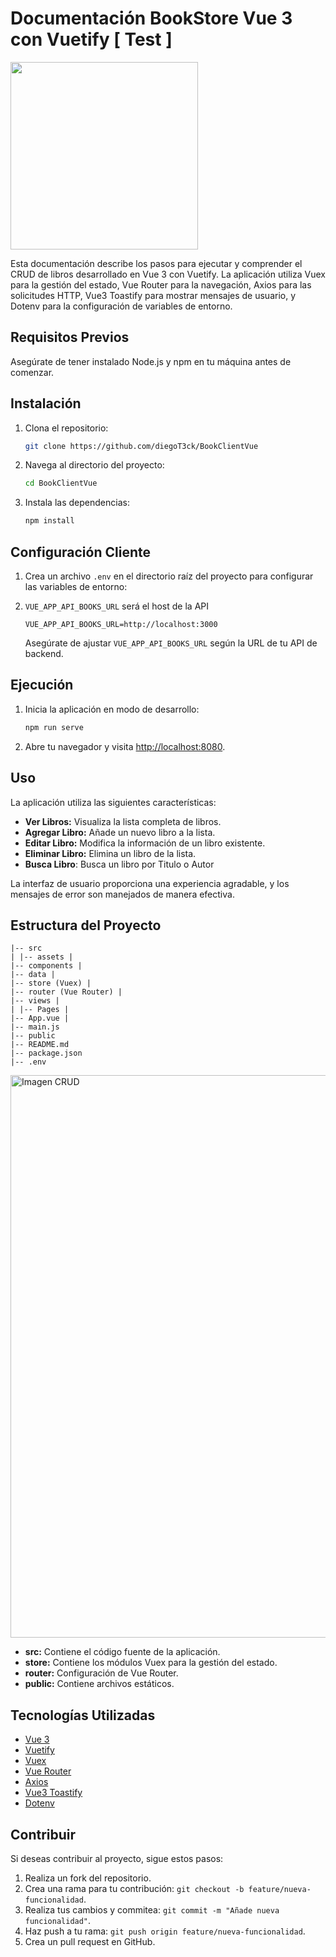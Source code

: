 # Documentación BookStore Vue 3 con Vuetify [ Test ]

<img src="https://i.postimg.cc/P5sP1W1c/book.png"  width="300" 
height="auto">

Esta documentación describe los pasos para ejecutar y comprender el CRUD de libros desarrollado en Vue 3 con Vuetify. La aplicación utiliza Vuex para la gestión del estado, Vue Router para la navegación, Axios para las solicitudes HTTP, Vue3 Toastify para mostrar mensajes de usuario, y Dotenv para la configuración de variables de entorno.

## Requisitos Previos

Asegúrate de tener instalado Node.js y npm en tu máquina antes de comenzar.

## Instalación

1. Clona el repositorio:

    ```bash
    git clone https://github.com/diegoT3ck/BookClientVue
    ```

2. Navega al directorio del proyecto:

    ```bash
    cd BookClientVue
    ```

3. Instala las dependencias:

    ```bash
    npm install 
    ```

## Configuración Cliente

1. Crea un archivo `.env` en el directorio raíz del proyecto para configurar las variables de entorno:
2. `VUE_APP_API_BOOKS_URL` será el host de la API

    ```env
    VUE_APP_API_BOOKS_URL=http://localhost:3000
    ```

    Asegúrate de ajustar `VUE_APP_API_BOOKS_URL` según la URL de tu API de backend.

## Ejecución

1. Inicia la aplicación en modo de desarrollo:

    ```bash
    npm run serve
    ```

2. Abre tu navegador y visita [http://localhost:8080](http://localhost:8080).

## Uso

La aplicación utiliza las siguientes características:

- **Ver Libros:** Visualiza la lista completa de libros.
- **Agregar Libro:** Añade un nuevo libro a la lista.
- **Editar Libro:** Modifica la información de un libro existente.
- **Eliminar Libro:** Elimina un libro de la lista.
- **Busca Libro**: Busca un libro por Titulo o Autor

La interfaz de usuario proporciona una experiencia agradable, y los mensajes de error son manejados de manera efectiva.

## Estructura del Proyecto

```
|-- src 
| |-- assets | 
|-- components | 
|-- data | 
|-- store (Vuex) | 
|-- router (Vue Router) | 
|-- views | 
| |-- Pages | 
|-- App.vue | 
|-- main.js 
|-- public 
|-- README.md 
|-- package.json 
|-- .env

```

<img src="https://i.postimg.cc/V5Q87d2g/crud.png" alt="Imagen CRUD" width="900" heigth="auto">

- **src:** Contiene el código fuente de la aplicación.
- **store:** Contiene los módulos Vuex para la gestión del estado.
- **router:** Configuración de Vue Router.
- **public:** Contiene archivos estáticos.

## Tecnologías Utilizadas

- [Vue 3](https://v3.vuejs.org/)
- [Vuetify](https://vuetifyjs.com/)
- [Vuex](https://vuex.vuejs.org/)
- [Vue Router](https://router.vuejs.org/)
- [Axios](https://axios-http.com/)
- [Vue3 Toastify](https://github.com/ghosind/vue-toastify)
- [Dotenv](https://www.npmjs.com/package/dotenv)

## Contribuir

Si deseas contribuir al proyecto, sigue estos pasos:

1. Realiza un fork del repositorio.
2. Crea una rama para tu contribución: `git checkout -b feature/nueva-funcionalidad`.
3. Realiza tus cambios y commitea: `git commit -m "Añade nueva funcionalidad"`.
4. Haz push a tu rama: `git push origin feature/nueva-funcionalidad`.
5. Crea un pull request en GitHub.
